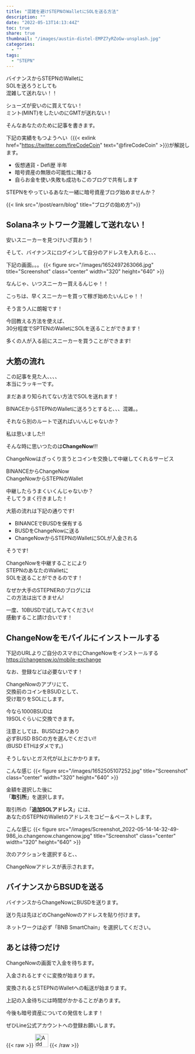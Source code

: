 ```yaml
---
title: "混雑を避けSTEPNのWalletにSOLを送る方法"
description: ""
date: "2022-05-13T14:13:44Z"
toc: true
share: true
thumbnail: "/images/austin-distel-EMPZ7yRZoGw-unsplash.jpg"
categories:
  - ""
tags:
  - "STEPN"
---
```


バイナンスからSTEPNのWalletに  
SOLを送ろうとしても  
混雑して送れない！！

シューズが安いのに買えてない！   
ミント(MINT)をしたいのにGMTが送れない！  

そんなあなたのために記事を書きます。

<!--more-->

下記の実績をもつようへい（{{< exlink href="https://twitter.com/fireCodeCoin" text="@fireCodeCoin" >}})が解説します。

- 仮想通貨・Defi歴 半年
- 暗号資産の無限の可能性に賭ける
- 自らお金を使い失敗も成功もこのブログで共有します 

STEPNをやっているあなた一緒に暗号資産ブログ始めませんか？  

{{< link src="/post/earn/blog" title="ブログの始め方">}}

## Solanaネットワーク混雑して送れない！

安いスニーカーを見つけいざ買おう！  

そして、バイナンスにログインして自分のアドレスを入れると、、、  

下記の画面。。。
{{< figure src="/images/1652497263066.jpg" title="Screenshot" class="center" width="320" height="640" >}}

なんじゃ、いつスニーカー買えるんじゃ！！  

こっちは、早くスニーカーを買って稼ぎ始めたいんじゃ！！  

そう言う人に朗報です！  

今回教える方法を使えば、  
30分程度でSPTENのWalletにSOLを送ることができます！  
  
多くの人が入る前にスニーカーを買うことができます!  

## 大筋の流れ

この記事を見た人、、、、  
本当にラッキーです。  
  
まだあまり知られてない方法でSOLを送れます！  
  
BINACEからSTEPNのWalletに送ろうとすると、、、混雑。。
  
それなら別のルートで送ればいいんじゃないか？  

私は思いました!!  

そんな時に思いつたのは**ChangeNow**!!!  

ChangeNowはざっくり言うとコインを交換して中継してくれるサービス  

BINANCEからChangeNow  
ChangeNowからSTEPNのWallet  

中継したらうまくいくんじゃないか？  
そしてうまく行きました！  

大筋の流れは下記の通りです!
- BINANCEでBUSDを保有する
- BUSDをChangeNowに送る
- ChangeNowからSTEPNのWalletにSOLが入金される

そうです!    
  
ChangeNowを中継することにより  
STEPNのあなたのWalletに  
SOLを送ることができるのです！  

なぜか大手のSTEPNERのブログには  
この方法は出てきません!  

一度、10BUSDで試してみてください!    
感動すること請け合いです！  

## ChangeNowをモバイルにインストールする

下記のURLよりご自分のスマホにChangeNowをインストールする  
https://changenow.io/mobile-exchange  

なお、登録などは必要ないです！  

ChangeNowのアプリにて、  
交換前のコインをBSUDとして、  
受け取りをSOLにします。  

今なら1000BSUDは  
19SOLぐらいに交換できます。 

注意としては、BUSDは2つあり  
必ずBUSD BSCの方を選んでください!!  
(BUSD ETHはダメです。)  
  
そうしないとガス代が以上にかかります。  

こんな感じ
{{< figure src="/images/1652505107252.jpg" title="Screenshot" class="center" width="320" height="640" >}}

金額を選択した後に  
「**取引所**」を選択します。  

取引所の「**追加SOLアドレス**」には、  
あなたのSTEPNのWalletのアドレスをコピー＆ペーストします。 

こんな感じ
{{< figure src="/images/Screenshot_2022-05-14-14-32-49-986_io.changenow.changenow.jpg" title="Screenshot" class="center" width="320" height="640" >}}
  
次のアクションを選択すると、、  

ChangeNowアドレスが表示されます。  

## バイナンスからBSUDを送る

バイナンスからChangeNowにBUSDを送ります。  

送り先は先ほどのChangeNowのアドレスを貼り付けます。
  
ネットワークは必ず「BNB SmartChain」を選択してください。

## あとは待つだけ

ChangeNowの画面で入金を待ちます。  

入金されるとすぐに変換が始まります。

変換されるとSTEPNのWalletへの転送が始まります。

上記の入金待ちには時間がかかることがあります。

今後も暗号資産についての発信をします！

ぜひLine公式アカウントへの登録お願いします。

{{< raw >}}
<a href="https://lin.ee/s3Ji7QW"><img src="https://scdn.line-apps.com/n/line_add_friends/btn/en.png" alt="Add friend" height="36" border="0"></a>
{{< /raw >}}



